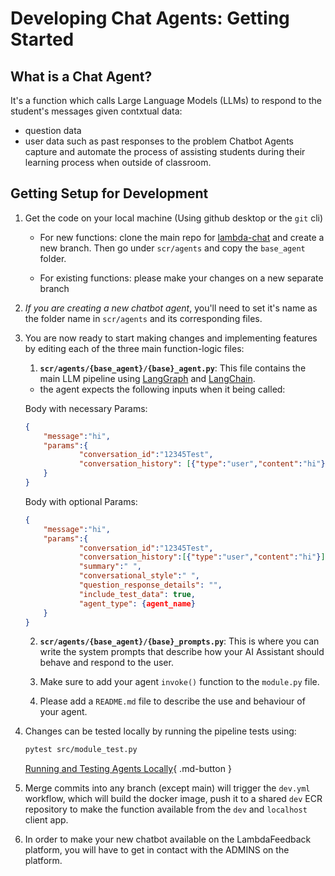 # Developing Chat Agents: Getting Started

## What is a Chat Agent?

It's a function which calls Large Language Models (LLMs) to respond to the student's messages given contxtual data:

- question data
- user data such as past responses to the problem
  Chatbot Agents capture and automate the process of assisting students during their learning process when outside of classroom.

## Getting Setup for Development

1. Get the code on your local machine (Using github desktop or the `git` cli)

	- For new functions: clone the main repo for [lambda-chat](https://github.com/lambda-feedback/lambda-chat) and create a new branch. Then go under `scr/agents` and copy the `base_agent` folder.

	- For existing functions: please make your changes on a new separate branch

2. _If you are creating a new chatbot agent_, you'll need to set it's name as the folder name in `scr/agents` and its corresponding files.
3. You are now ready to start making changes and implementing features by editing each of the three main function-logic files:

	1. **`scr/agents/{base_agent}/{base}_agent.py`**: This file contains the main LLM pipeline using [LangGraph](https://langchain-ai.github.io/langgraph/) and [LangChain](https://python.langchain.com/docs/introduction/).

   	- the agent expects the following inputs when it being called:

   	Body with necessary Params:

   	```JSON
   	{
   		"message":"hi",
   		"params":{
   				"conversation_id":"12345Test",
   				"conversation_history": [{"type":"user","content":"hi"}]
   		}
   	}
   	```

   	Body with optional Params:

   	```JSON
   	{
   		"message":"hi",
   		"params":{
   				"conversation_id":"12345Test",
   				"conversation_history":[{"type":"user","content":"hi"}],
   				"summary":" ",
   				"conversational_style":" ",
   				"question_response_details": "",
   				"include_test_data": true,
   				"agent_type": {agent_name}
   		}
   	}
   	```

   2. **`scr/agents/{base_agent}/{base}_prompts.py`**: This is where you can write the system prompts that describe how your AI Assistant should behave and respond to the user.

   3. Make sure to add your agent `invoke()` function to the `module.py` file.

   4. Please add a `README.md` file to describe the use and behaviour of your agent.

4. Changes can be tested locally by running the pipeline tests using:
	```bash
	pytest src/module_test.py
	```
   [Running and Testing Agents Locally](local.md){ .md-button }


5. Merge commits into any branch (except main) will trigger the `dev.yml` workflow, which will build the docker image, push it to a shared `dev` ECR repository to make the function available from the `dev` and `localhost` client app.

6. In order to make your new chatbot available on the LambdaFeedback platform, you will have to get in contact with the ADMINS on the platform.
